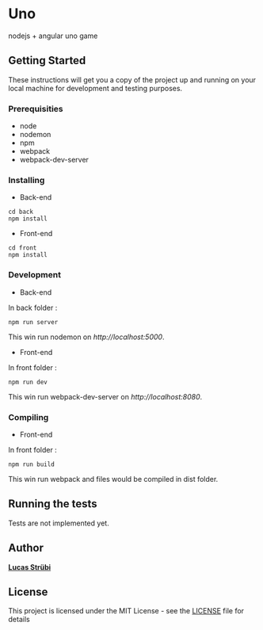# Uno

nodejs + angular uno game

## Getting Started

These instructions will get you a copy of the project up and running on your local machine for development and testing purposes.

### Prerequisities

* node
* nodemon
* npm
* webpack
* webpack-dev-server

### Installing

* Back-end

```
cd back
npm install
```

* Front-end

```
cd front
npm install
```

### Development

* Back-end

In back folder :

```
npm run server
```
This win run nodemon on *http://localhost:5000*.

* Front-end

In front folder :

```
npm run dev
```
This win run webpack-dev-server on *http://localhost:8080*.

### Compiling

* Front-end

In front folder :
```
npm run build
```
This win run webpack and files would be compiled in dist folder.

## Running the tests

Tests are not implemented yet.

## Author

[**Lucas Strübi**](https://github.com/strubix)

## License

This project is licensed under the MIT License - see the [LICENSE](LICENSE) file for details
